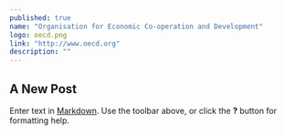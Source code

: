 ```yaml
---
published: true
name: "Organisation for Economic Co-operation and Development"
logo: oecd.png
link: "http://www.oecd.org"
description: ""
---
```




## A New Post

Enter text in [Markdown](http://daringfireball.net/projects/markdown/). Use the toolbar above, or click the **?** button for formatting help.
